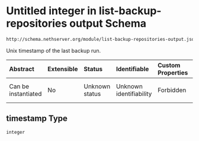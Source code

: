 # Untitled integer in list-backup-repositories output Schema

```txt
http://schema.nethserver.org/module/list-backup-repositories-output.json#/items/properties/timestamp
```

Unix timestamp of the last backup run.

| Abstract            | Extensible | Status         | Identifiable            | Custom Properties | Additional Properties | Access Restrictions | Defined In                                                                                                   |
| :------------------ | :--------- | :------------- | :---------------------- | :---------------- | :-------------------- | :------------------ | :----------------------------------------------------------------------------------------------------------- |
| Can be instantiated | No         | Unknown status | Unknown identifiability | Forbidden         | Allowed               | none                | [list-backup-repositories-output.json\*](module/list-backup-repositories-output.json "open original schema") |

## timestamp Type

`integer`
